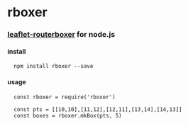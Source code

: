 # rboxer

### [leaflet-routerboxer](https://github.com/StephanGeorg/leaflet-routeboxer)  for node.js

#### install

```
  npm install rboxer --save
```

#### usage

```
  const rboxer = require('rboxer')

  const pts = [[10,10],[11,12],[12,11],[13,14],[14,13]]
  const boxes = rboxer.mkBox(pts, 5)
```

